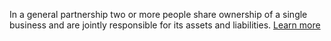 In a general partnership two or more people share ownership of a single business and are jointly responsible for its assets and liabilities. [Learn more](https://business.nj.gov/pages/general-partnership)
